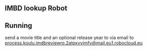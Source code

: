 ## IMBD lookup Robot
##
## Running
send a movie title and an optional release year to via email 
to 
process.koulu.imdbreviewro.2atpxvvimfv@mail.eu1.robocloud.eu